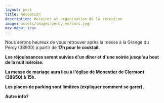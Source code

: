 ```yaml
---
layout: post
title: Réception
description: Horaires et organisation de la réception
image: assets/images/percy_vercors.jpg
nav-menu: true
---
```


Nous serons heureux de vous retrouver après la messe à la Grange du Percy (38930) à partir de <b>17h<b> pour le cocktail.

Les réjouissances seront suivies d'un dîner et d'une soirée jusqu'au bout de la nuit Isèroise.

La messe de mariage aura lieu à l'église de Monestier de Clermont (38650) à 15h.

Les places de parking sont limitées (expliquer comment se garer).

Autre info?
